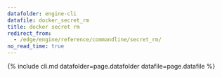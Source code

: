 ```yaml
---
datafolder: engine-cli
datafile: docker_secret_rm
title: docker secret rm
redirect_from:
  - /edge/engine/reference/commandline/secret_rm/
no_read_time: true
---
```

<!--
Sorry, but the contents of this page are automatically generated from
Docker's source code. If you want to suggest a change to the text that appears
here, you'll need to find the string by searching this repo:

https://github.com/docker/cli
-->
{% include cli.md datafolder=page.datafolder datafile=page.datafile %}
